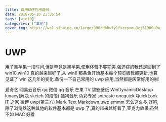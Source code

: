 ```yaml
---
title: 自用UWP应用备份
date: 2018-05-10 21:36:54
tags: [win10]
categories: ["其他"]
cover_img: https://ws1.sinaimg.cn/large/006tNbRwly1fxzepvou8zj31900u0ajf.jpg
---
```


# UWP

用了黑苹果一段时间,但是毕竟是黑苹果,使用体验不够完美.强迫症的我还是回到了 win10,win10 真的越来越好了,从 win8 那条鱼开始基本每个预览版我都更新,也算见证了 win 这几年的变化.备份一下自己常用的 uwp 应用,当然都是灰常好用的啦!

爱奇艺
网易云音乐
qq
微信
qq 音乐
芒果 TV
碧影壁纸
WinDynamicDesktop
lunacy(解决 sketch 的烦恼)
酷狗音乐
色彩专家
snipaste
onequick
QuickLook
IT 之家
微博 uwp(第三方)
Mark Text
Markdown.uwp
emmm 怎么这么多,好吧,除了浏览器这种其他的软件基本都是 uwp 了,真的越来越好看了,亚克力效果,虽然不如 MAC 好看

